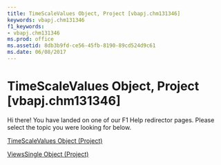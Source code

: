 ```yaml
---
title: TimeScaleValues Object, Project [vbapj.chm131346]
keywords: vbapj.chm131346
f1_keywords:
- vbapj.chm131346
ms.prod: office
ms.assetid: 8db3b9fd-ce56-45fb-8190-89cd524d9c61
ms.date: 06/08/2017
---
```



# TimeScaleValues Object, Project [vbapj.chm131346]

Hi there! You have landed on one of our F1 Help redirector pages. Please select the topic you were looking for below.

[TimeScaleValues Object (Project)](http://msdn.microsoft.com/library/d94a0346-7cf5-b734-b32d-430fba980824%28Office.15%29.aspx)

[ViewsSingle Object (Project)](http://msdn.microsoft.com/library/bd6f698b-780f-294a-037b-45c63b9a1c23%28Office.15%29.aspx)


